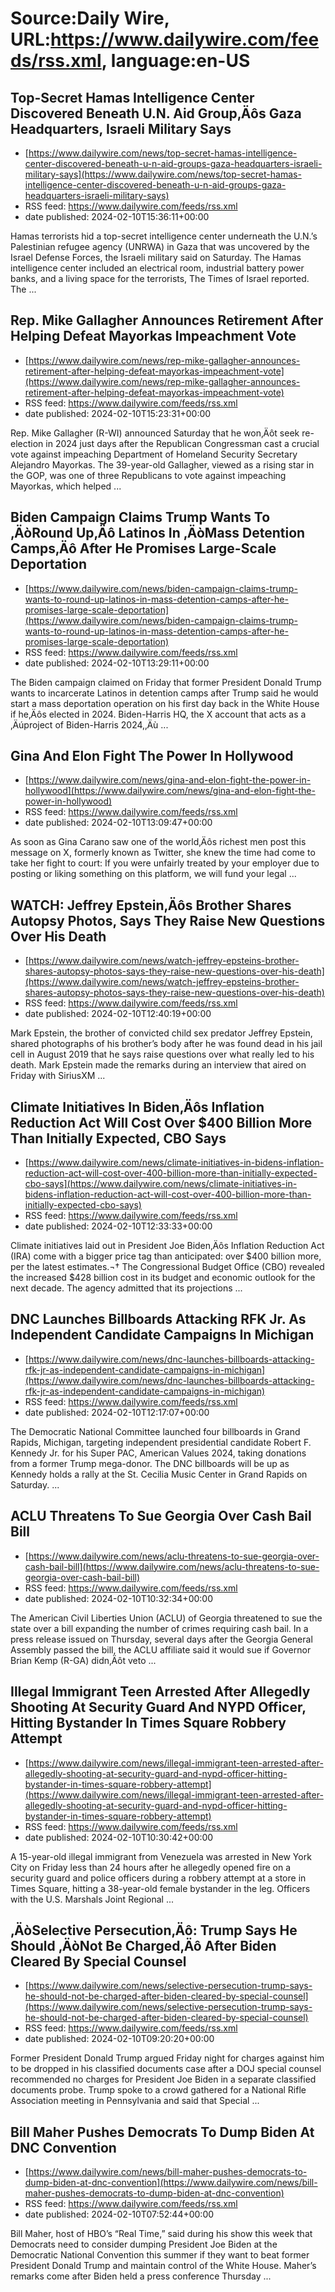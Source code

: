 # Source:Daily Wire, URL:https://www.dailywire.com/feeds/rss.xml, language:en-US

## Top-Secret Hamas Intelligence Center Discovered Beneath U.N. Aid Group‚Äôs Gaza Headquarters, Israeli Military Says
 - [https://www.dailywire.com/news/top-secret-hamas-intelligence-center-discovered-beneath-u-n-aid-groups-gaza-headquarters-israeli-military-says](https://www.dailywire.com/news/top-secret-hamas-intelligence-center-discovered-beneath-u-n-aid-groups-gaza-headquarters-israeli-military-says)
 - RSS feed: https://www.dailywire.com/feeds/rss.xml
 - date published: 2024-02-10T15:36:11+00:00

Hamas terrorists hid a top-secret intelligence center underneath the U.N.&#8217;s Palestinian refugee agency (UNRWA) in Gaza that was uncovered by the Israel Defense Forces, the Israeli military said on Saturday. The Hamas intelligence center included an electrical room, industrial battery power banks, and a living space for the terrorists, The Times of Israel reported. The ...

## Rep. Mike Gallagher Announces Retirement After Helping Defeat Mayorkas Impeachment Vote
 - [https://www.dailywire.com/news/rep-mike-gallagher-announces-retirement-after-helping-defeat-mayorkas-impeachment-vote](https://www.dailywire.com/news/rep-mike-gallagher-announces-retirement-after-helping-defeat-mayorkas-impeachment-vote)
 - RSS feed: https://www.dailywire.com/feeds/rss.xml
 - date published: 2024-02-10T15:23:31+00:00

Rep. Mike Gallagher (R-WI) announced Saturday that he won‚Äôt seek re-election in 2024 just days after the Republican Congressman cast a crucial vote against impeaching Department of Homeland Security Secretary Alejandro Mayorkas. The 39-year-old Gallagher, viewed as a rising star in the GOP, was one of three Republicans to vote against impeaching Mayorkas, which helped ...

## Biden Campaign Claims Trump Wants To ‚ÄòRound Up‚Äô Latinos In ‚ÄòMass Detention Camps‚Äô After He Promises Large-Scale Deportation
 - [https://www.dailywire.com/news/biden-campaign-claims-trump-wants-to-round-up-latinos-in-mass-detention-camps-after-he-promises-large-scale-deportation](https://www.dailywire.com/news/biden-campaign-claims-trump-wants-to-round-up-latinos-in-mass-detention-camps-after-he-promises-large-scale-deportation)
 - RSS feed: https://www.dailywire.com/feeds/rss.xml
 - date published: 2024-02-10T13:29:11+00:00

The Biden campaign claimed on Friday that former President Donald Trump wants to incarcerate Latinos in detention camps after Trump said he would start a mass deportation operation on his first day back in the White House if he‚Äôs elected in 2024. Biden-Harris HQ, the X account that acts as a ‚Äúproject of Biden-Harris 2024,‚Äù ...

## Gina And Elon Fight The Power In Hollywood
 - [https://www.dailywire.com/news/gina-and-elon-fight-the-power-in-hollywood](https://www.dailywire.com/news/gina-and-elon-fight-the-power-in-hollywood)
 - RSS feed: https://www.dailywire.com/feeds/rss.xml
 - date published: 2024-02-10T13:09:47+00:00

As soon as Gina Carano saw one of the world‚Äôs richest men post this message on X, formerly known as Twitter, she knew the time had come to take her fight to court: If you were unfairly treated by your employer due to posting or liking something on this platform, we will fund your legal ...

## WATCH: Jeffrey Epstein‚Äôs Brother Shares Autopsy Photos, Says They Raise New Questions Over His Death
 - [https://www.dailywire.com/news/watch-jeffrey-epsteins-brother-shares-autopsy-photos-says-they-raise-new-questions-over-his-death](https://www.dailywire.com/news/watch-jeffrey-epsteins-brother-shares-autopsy-photos-says-they-raise-new-questions-over-his-death)
 - RSS feed: https://www.dailywire.com/feeds/rss.xml
 - date published: 2024-02-10T12:40:19+00:00

Mark Epstein, the brother of convicted child sex predator Jeffrey Epstein, shared photographs of his brother&#8217;s body after he was found dead in his jail cell in August 2019 that he says raise questions over what really led to his death. Mark Epstein made the remarks during an interview that aired on Friday with SiriusXM ...

## Climate Initiatives In Biden‚Äôs Inflation Reduction Act Will Cost Over $400 Billion More Than Initially Expected, CBO Says
 - [https://www.dailywire.com/news/climate-initiatives-in-bidens-inflation-reduction-act-will-cost-over-400-billion-more-than-initially-expected-cbo-says](https://www.dailywire.com/news/climate-initiatives-in-bidens-inflation-reduction-act-will-cost-over-400-billion-more-than-initially-expected-cbo-says)
 - RSS feed: https://www.dailywire.com/feeds/rss.xml
 - date published: 2024-02-10T12:33:33+00:00

Climate initiatives laid out in President Joe Biden‚Äôs Inflation Reduction Act (IRA) come with a bigger price tag than anticipated: over $400 billion more, per the latest estimates.¬† The Congressional Budget Office (CBO) revealed the increased $428 billion cost in its budget and economic outlook for the next decade. The agency admitted that its projections ...

## DNC Launches Billboards Attacking RFK Jr. As Independent Candidate Campaigns In Michigan
 - [https://www.dailywire.com/news/dnc-launches-billboards-attacking-rfk-jr-as-independent-candidate-campaigns-in-michigan](https://www.dailywire.com/news/dnc-launches-billboards-attacking-rfk-jr-as-independent-candidate-campaigns-in-michigan)
 - RSS feed: https://www.dailywire.com/feeds/rss.xml
 - date published: 2024-02-10T12:17:07+00:00

The Democratic National Committee launched four billboards in Grand Rapids, Michigan, targeting independent presidential candidate Robert F. Kennedy Jr. for his Super PAC, American Values 2024, taking donations from a former Trump mega-donor. The DNC billboards will be up as Kennedy holds a rally at the St. Cecilia Music Center in Grand Rapids on Saturday. ...

## ACLU Threatens To Sue Georgia Over Cash Bail Bill
 - [https://www.dailywire.com/news/aclu-threatens-to-sue-georgia-over-cash-bail-bill](https://www.dailywire.com/news/aclu-threatens-to-sue-georgia-over-cash-bail-bill)
 - RSS feed: https://www.dailywire.com/feeds/rss.xml
 - date published: 2024-02-10T10:32:34+00:00

The American Civil Liberties Union (ACLU) of Georgia threatened to sue the state over a bill expanding the number of crimes requiring cash bail. In a press release issued on Thursday, several days after the Georgia General Assembly passed the bill, the ACLU affiliate said it would sue if Governor Brian Kemp (R-GA) didn‚Äôt veto ...

## Illegal Immigrant Teen Arrested After Allegedly Shooting At Security Guard And NYPD Officer, Hitting Bystander In Times Square Robbery Attempt
 - [https://www.dailywire.com/news/illegal-immigrant-teen-arrested-after-allegedly-shooting-at-security-guard-and-nypd-officer-hitting-bystander-in-times-square-robbery-attempt](https://www.dailywire.com/news/illegal-immigrant-teen-arrested-after-allegedly-shooting-at-security-guard-and-nypd-officer-hitting-bystander-in-times-square-robbery-attempt)
 - RSS feed: https://www.dailywire.com/feeds/rss.xml
 - date published: 2024-02-10T10:30:42+00:00

A 15-year-old illegal immigrant from Venezuela was arrested in New York City on Friday less than 24 hours after he allegedly opened fire on a security guard and police officers during a robbery attempt at a store in Times Square, hitting a 38-year-old female bystander in the leg. Officers with the U.S. Marshals Joint Regional ...

## ‚ÄòSelective Persecution‚Äô: Trump Says He Should ‚ÄòNot Be Charged‚Äô After Biden Cleared By Special Counsel
 - [https://www.dailywire.com/news/selective-persecution-trump-says-he-should-not-be-charged-after-biden-cleared-by-special-counsel](https://www.dailywire.com/news/selective-persecution-trump-says-he-should-not-be-charged-after-biden-cleared-by-special-counsel)
 - RSS feed: https://www.dailywire.com/feeds/rss.xml
 - date published: 2024-02-10T09:20:20+00:00

Former President Donald Trump argued Friday night for charges against him to be dropped in his classified documents case after a DOJ special counsel recommended no charges for President Joe Biden in a separate classified documents probe. Trump spoke to a crowd gathered for a National Rifle Association meeting in Pennsylvania and said that Special ...

## Bill Maher Pushes Democrats To Dump Biden At DNC Convention
 - [https://www.dailywire.com/news/bill-maher-pushes-democrats-to-dump-biden-at-dnc-convention](https://www.dailywire.com/news/bill-maher-pushes-democrats-to-dump-biden-at-dnc-convention)
 - RSS feed: https://www.dailywire.com/feeds/rss.xml
 - date published: 2024-02-10T07:52:44+00:00

Bill Maher, host of HBO&#8217;s &#8220;Real Time,&#8221; said during his show this week that Democrats need to consider dumping President Joe Biden at the Democratic National Convention this summer if they want to beat former President Donald Trump and maintain control of the White House. Maher&#8217;s remarks come after Biden held a press conference Thursday ...

